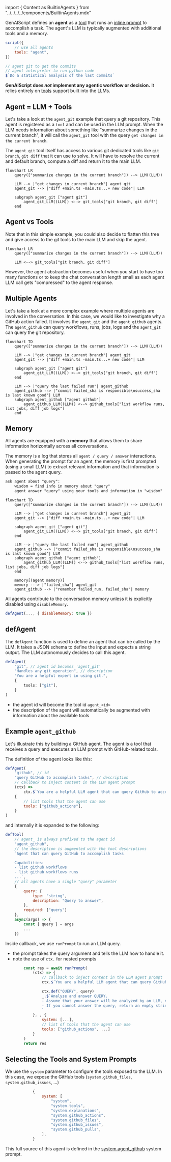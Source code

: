 
import { Content as BuiltinAgents } from "../../../../components/BuiltinAgents.mdx"

GenAIScript defines an **agent** as a [tool](/genaiscript/reference/scripts/tools) that
runs an [inline prompt](/genaiscript/reference/scripts/inline-prompts) to accomplish a task. The agent's LLM is typically augmented with
additional tools and a memory.

```js
script({
    // use all agents
    tools: "agent",
})

// agent git to get the commits
// agent interpreter to run python code
$`Do a statistical analysis of the last commits`
```

**GenAIScript does _not_ implement any agentic workflow or decision.**
It relies entirely on [tools](/genaiscript/reference/scripts/tools) support built into the LLMs.

## Agent = LLM + Tools

Let's take a look at the `agent_git` example that query a git repository. This agent is registered as a `tool` and can be used in the LLM prompt.
When the LLM needs information about something like "summarize changes in the current branch", it will call the `agent_git` tool with the query `get changes in the current branch`.

The `agent_git` tool itself has access to various git dedicated tools like `git branch`, `git diff` that it can use to solve.
It will have to resolve the current and default branch, compute a diff and return it to the main LLM.

```mermaid
flowchart LR
    query(["summarize changes in the current branch"]) --> LLM((LLM))

    LLM --> |"get changes in current branch"| agent_git
    agent_git --> |"diff +main.ts -main.ts...+ new code"| LLM

    subgraph agent_git ["agent git"]
        agent_git_LLM((LLM)) <--> git_tools["git branch, git diff"]
    end
```

## Agent vs Tools

Note that in this simple example, you could also decide to flatten this tree and give access to the git tools to the main LLM and skip the agent.

```mermaid
flowchart LR
    query(["summarize changes in the current branch"]) --> LLM((LLM))

    LLM <--> git_tools["git branch, git diff"]
```

However, the agent abstraction becomes useful when you start to have too many functions or to keep the chat conversation length small as each agent LLM call gets "compressed" to the agent response.

## Multiple Agents

Let's take a look at a more complex example where multiple agents are involved in the conversation. In this case, we would like to investigate why a GitHub action failed.
It involves the `agent_git` and the `agent_github` agents. The `agent_github` can query workflows, runs, jobs, logs and the `agent_git` can query the git repository.

```mermaid
flowchart TD
    query(["summarize changes in the current branch"]) --> LLM((LLM))

    LLM --> |"get changes in current branch"| agent_git
    agent_git --> |"diff +main.ts -main.ts...+ new code"| LLM

    subgraph agent_git ["agent git"]
        agent_git_LLM((LLM)) <--> git_tools["git branch, git diff"]
    end

    LLM --> |"query the last failed run"| agent_github
    agent_github --> |"commit failed_sha is responsible\nsuccess_sha is last known good"| LLM
    subgraph agent_github ["agent github"]
        agent_github_LLM((LLM)) <--> github_tools["list workflow runs, list jobs, diff job logs"]
    end
```

## Memory

All agents are equipped with a **memory** that allows them to share information horizontally across all conversations.

The memory is a log that stores all `agent / query / answer` interactions. When generating the prompt for an agent,
the memory is first prompted (using a small LLM) to extract relevant information
and that information is passed to the agent query.

```txt
ask agent about "query":
    wisdom = find info in memory about "query"
    agent answer "query" using your tools and information in "wisdom"
```

```mermaid
flowchart TD
    query(["summarize changes in the current branch"]) --> LLM((LLM))

    LLM --> |"get changes in current branch"| agent_git
    agent_git --> |"diff +main.ts -main.ts...+ new code"| LLM

    subgraph agent_git ["agent git"]
        agent_git_LLM((LLM)) <--> git_tools["git branch, git diff"]
    end

    LLM --> |"query the last failed run"| agent_github
    agent_github --> |"commit failed_sha is responsible\nsuccess_sha is last known good"| LLM
    subgraph agent_github ["agent github"]
        agent_github_LLM((LLM)) <--> github_tools["list workflow runs, list jobs, diff job logs"]
    end

    memory[(agent memory)]
    memory ---> |"failed_sha"| agent_git
    agent_github --> |"remember failed_run, failed_sha"| memory

```

All agents contribute to the conversation memory unless it is explicitly disabled using `disableMemory`.

```js "disableMemory: true"
defAgent(..., { disableMemory: true })
```

## defAgent

The `defAgent` function is used to define an agent that can be called by the LLM. It takes a JSON schema to define the input and expects a string output. The LLM autonomously decides to call this agent.

```ts
defAgent(
    "git", // agent id becomes 'agent_git'
    "Handles any git operation", // description
    "You are a helpful expert in using git.",
    {
        tools: ["git"],
    }
)
```

-   the agent id will become the tool id `agent_<id>`
-   the description of the agent will automatically be augmented with information about the available tools

<BuiltinAgents />

## Example `agent_github`

Let's illustrate this by building a GitHub agent. The agent is a tool that receives a query and executes an LLM prompt with GitHub-related tools.

The definition of the agent looks like this:

```js wrap
defAgent(
    "github", // id
    "query GitHub to accomplish tasks", // description
    // callback to inject content in the LLM agent prompt
    (ctx) =>
        ctx.$`You are a helpful LLM agent that can query GitHub to accomplish tasks.`,
    {
        // list tools that the agent can use
        tools: ["github_actions"],
    }
)
```

and internally it is expanded to the following:

```js wrap
defTool(
    // agent_ is always prefixed to the agent id
    "agent_github",
    // the description is augmented with the tool descriptions
    `Agent that can query GitHub to accomplish tasks

    Capabilities:
    - list github workflows
    - list github workflows runs
    ...`,
    // all agents have a single "query" parameter
    {
        query: {
            type: "string",
            description: "Query to answer",
        },
        required: ["query"]
    },
    async(args) => {
        const { query } = args
        ...
    })
```

Inside callback, we use `runPrompt` to run an LLM query.

-   the prompt takes the query argument and tells the LLM how to handle it.
-   note the use of `ctx.` for nested prompts

```js wrap
        const res = await runPrompt(
            (ctx) => {
                // callback to inject content in the LLM agent prompt
                ctx.$`You are a helpful LLM agent that can query GitHub to accomplish tasks.`

                ctx.def("QUERY", query)
                _.$`Analyze and answer QUERY.
                - Assume that your answer will be analyzed by an LLM, not a human.
                - If you cannot answer the query, return an empty string.
                `
            }, , {
                system: [...],
                // list of tools that the agent can use
                tools: ["github_actions", ...]
            }
        )
        return res
```

## Selecting the Tools and System Prompts

We use the `system` parameter to configure the tools exposed to the LLM. In this case, we expose the GitHub tools (`system.github_files`, `system.github_issues`, ...)

```js wrap
            {
                system: [
                    "system",
                    "system.tools",
                    "system.explanations",
                    "system.github_actions",
                    "system.github_files",
                    "system.github_issues",
                    "system.github_pulls",
                ],
            }
```

This full source of this agent is defined in the [system.agent_github](/genaiscript/reference/scripts/system/#systemagent_github) system prompt.
